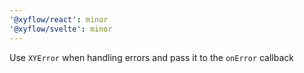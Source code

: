 ```yaml
---
'@xyflow/react': minor
'@xyflow/svelte': minor
---
```


Use `XYError` when handling errors and pass it to the `onError` callback
